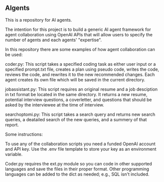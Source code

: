 ## AIgents
This is a repository for AI agents.

The intention for this project is to build a generic AI agent framework for agent collaboration using OpenAI APIs that will allow users to specify the number of agents and each agents' "expertise". 

In this repository there are some examples of how agent collaboration can be used:
  
  coder.py: This script takes a specified coding task as either user input or a specified prompt.txt file, creates a plan using pseudo code, writes the code, reviews the code, and rewrites it to the new recommended changes. Each agent creates its own file which will be saved in the current directory.

  jobassistant.py: This script requires an original resume and a job desciption in txt format be located in the same directory. It returns a new resume, potential interview questions, a coverletter, and questions that should be asked by the interviewee at the time of interview.

searchoptomi.py: This script takes a search query and returns new search queries, a deatailed search of the new queries, and a summery of that report.

Some instructions:

To use any of the collaboration scripts you need a funded OpenAI account and API key. Use the .env file template to store your key as an environment variable. 

Coder.py requires the ext.py module so you can code in other supported languages and save the files in their proper format. Other programming languages can be added to the dict as needed; e.g., SQL isn't included.

